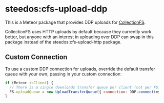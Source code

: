 steedos:cfs-upload-ddp
=========================

This is a Meteor package that provides DDP uploads for
[CollectionFS](https://github.com/CollectionFS/Meteor-CollectionFS).

CollectionFS uses HTTP uploads by default because they currently work better,
but anyone with an interest in uploading over DDP can swap in this package
instead of the steedos:cfs-upload-http package.

## Custom Connection

To use a custom DDP connection for uploads, override the default
transfer queue with your own, passing in your custom connection:

```js
if (Meteor.isClient) {
  // There is a single downloads transfer queue per client (not per FS.Collection)
  FS.uploadQueue = new UploadTransferQueue({ connection: DDP.connect(myUrl) });
}
```
